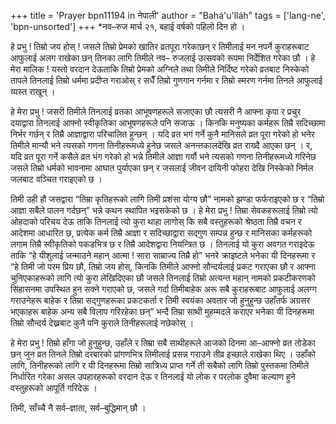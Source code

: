+++
title = 'Prayer bpn11194 in नेपाली'
author = "Bahá'u'lláh"
tags = ['lang-ne', 'bpn-unsorted']
+++
*नव–रुज मार्च २१, बहाई वर्षको पहिलो दिन हो । 

 
हे प्रभु ! तिम्रो जय होस् ! जसले तिम्रो प्रेमको खातिर व्रतपूरा  गरेकाछन् र तिमीलाई मन नपर्ने कुराहरूबाट आफुलाई अलग राखेका छन् तिनका लागि तिमीले नव– रुजलाई उत्सवको रूपमा निर्देशित गरेका छौ । हे मेरा मालिक ! यस्तो वरदान देऊताकि तिम्रो प्रेमको अग्निले तथा तिमीले निर्दिष्ट गरेको व्रतबाट निस्केको तापले तिनलाई तिम्रो धर्ममा प्रदीप्त गराओस् र सधैँ तिम्रो गुणगान गर्नमा र तिम्रो स्मरण गर्नमा तिनले आफुलाई व्यस्त राखून् । 

हे मेरा प्रभु ! जसरी तिमीले तिनलाई व्रतका आभूषणहरूले सजाएका छौ त्यसरी नै आफ्ना कृपा र प्रचुर दयाद्वारा तिनलाई आफ्नो स्वीकृतिका आभूषणहरूले पनि सजाऊ । किनकि मनुष्यका कर्महरू तिम्रै सदिच्छामा निर्भर गर्छन् र तिम्रै आज्ञाद्वारा परिचालित हुन्छन् । यदि व्रत भगं गर्ने कुनै मानिसले व्रत पूरा गरेको हो भनेर तिमीले मान्यौ भने त्यसको गणना तिनीहरूमध्ये हुनेछ जसले अनन्तकालदेखि व्रत राख्दै आएका छन्  । र, यदि व्रत पूरा गर्ने कसैले व्रत भंग गरेको हो भन्ने तिमीले आज्ञा गर्यौ भने त्यसको गणना तिनीहरूमध्ये गरिनेछ जसले तिम्रो धर्मको भावनामा आघात पुर्याएका छन् र जसलाई जीवन दायिनी फोहरा देखि निस्केको निर्मल जलबाट वञ्चित गराइएको छ । 

तिमी उही हौ जसद्वारा “तिम्रा कृतिहरूको लागि तिमी प्रशंसा योग्य छौ” नामको झण्डा फर्फराइएको छ र “तिम्रो आज्ञा सबैले पालन गर्दछन्” भन्ने कथन स्थापित भइसकेको छ । हे मेरा प्रभु ! तिम्रा सेवकहरूलाई तिम्रो त्यो ओहदाको परिचय देऊ ताकि तिनलाई त्यो कुरा थाहा लागोस् कि सबै वस्तुहरूको  श्रेष्ठता तिम्रै वचन र आदेशमा आधारित छ, प्रत्येक कर्म तिम्रै आज्ञा र सदिच्छाद्वारा सद्गुण सम्पन्न हुन्छ र मानिसका कर्महरूको  लगाम तिम्रै स्वीकृतिको पकडभित्र छ र तिम्रै आदेशद्वारा नियन्त्रित छ । तिनलाई यो कुरा अवगत गराइदेऊ ताकि “हे यीशुलाई जन्माउने महान् आत्मा ! सारा साम्राज्य तिम्रै हो” भनरे क्राइष्टले भनेका यी दिनहरूमा र “हे तिमी जो परम प्रिय छौ, तिम्रो जय होस्, किनकि तिमीले आफ्नो सौन्दर्यलाई प्रकट गराएका छौ र आफ्ना चुनिएकाहरूको लागि त्यो कुरा लेखिदिएका छौ जसले तिनलाई तिम्रो अत्यन्त महान् नामको प्रकटीकरणको सिंहासनमा उपस्थित हुन सक्ने गराएको छ, जसले गर्दा तिमीबाहेक अरू सबै कुराहरूबाट आफुलाई अलग्ग गराउनेहरू बाहेक र तिम्रा सद्गुणहरूका प्रकटकर्ता र तिमी स्वयंका अवतार जो हुनुहुन्छ उहाँतर्फ अग्रसर भएकाहरू बाहेक अन्य सबै विलाप गरिरहेका छन्” भन्दै तिम्रा साथी मुहम्मदले कराएर भनेका यी दिनहरूमा तिम्रो सौन्दर्य देख्नबाट कुनै पनि कुराले तिनीहरूलाई नछेकोस् । 

हे मेरा प्रभु ! तिम्रो हाँगा जो हुनुहुन्छ, उहाँले र तिम्रा सबै साथीहरूले आजको दिनमा आ–आफ्नो व्रत तोडेका छन् जुन व्रत तिनले तिम्रो दरबारको प्रांगणभित्र तिमीलाई प्रसन्न गराउने तीव्र इच्छाले राखेका थिए । उहाँको लागि, तिनीहरूको लागि र यी दिनहरूमा तिम्रो सात्रिध्य प्राप्त गर्ने  ती सबैको लागि तिम्रो पुस्तकमा तिमीले निर्धारित गरेका असल उपहारहरूको वरदान देऊ र तिनलाई यो लोक र परलोक दुवैमा कल्याण हुने वस्तुहरूको आपूर्ति गरिदेऊ । 

तिमी, साँच्चै नै सर्व–ज्ञाता, सर्व–बुद्धिमान् छौ ।
